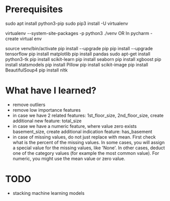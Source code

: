 # Prerequisites

sudo apt install python3-pip
sudo pip3 install -U virtualenv


virtualenv --system-site-packages -p python3 ./venv
OR
In pycharm - create virtual env

source venv/bin/activate
pip install --upgrade pip
pip install --upgrade tensorflow
pip install matplotlib
pip install pandas
sudo apt-get install python3-tk
pip install scikit-learn
pip install seaborn
pip install xgboost
pip install statsmodels
pip install Pillow
pip install scikit-image
pip install BeautifulSoup4
pip install nltk

# What have I learned?

- remove outliers
- remove low importance features
- in case we have 2 related features: 1st_floor_size, 2nd_floor_size, 
create additional new feature: total_size
- in case we have a numeric feature, where value zero exists basement_size, 
create additional indication feature: has_basement
- in case of missing values, do not just replace with mean.
First check what is the percent of the missing values.
In some cases, you will assign a special value for the missing values, like 'None'.
In other cases, deduct one of the category values (for example the most common value).
For numeric, you might use the mean value or zero value.

# TODO
- stacking machine learning models